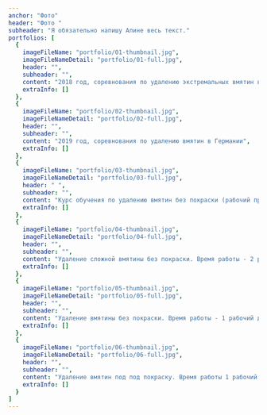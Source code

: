 ```yaml
---
anchor: "Фото"
header: "Фото "
subheader: "Я обязательно напишу Алине весь текст."
portfolios: [
  {
    imageFileName: "portfolio/01-thumbnail.jpg",
    imageFileNameDetail: "portfolio/01-full.jpg",
    header: "",
    subheader: "",
    content: "2018 год, соревнования по удалению экстремальных вмятин в г. Киев. ",
    extraInfo: []
  },
  {
    imageFileName: "portfolio/02-thumbnail.jpg",
    imageFileNameDetail: "portfolio/02-full.jpg",
    header: "",
    subheader: "",
    content: "2019 год, соревнования по удалению вмятин в Германии",
    extraInfo: []
  },
  {
    imageFileName: "portfolio/03-thumbnail.jpg",
    imageFileNameDetail: "portfolio/03-full.jpg",
    header: " ",
    subheader: "",
    content: "Курс обучения по удалению вмятин без покраски (рабочий процесс ).",
    extraInfo: []
  },
  {
    imageFileName: "portfolio/04-thumbnail.jpg",
    imageFileNameDetail: "portfolio/04-full.jpg",
    header: "",
    subheader: "",
    content: "Удаление сложной вмятины без покраски. Время работы - 2 рабочих дня",
    extraInfo: []
  },
  {
    imageFileName: "portfolio/05-thumbnail.jpg",
    imageFileNameDetail: "portfolio/05-full.jpg",
    header: "",
    subheader: "",
    content: "Удаление вмятины без покраски. Время работы - 1 рабочий день",
    extraInfo: []
  },
  {
    imageFileName: "portfolio/06-thumbnail.jpg",
    imageFileNameDetail: "portfolio/06-full.jpg",
    header: "",
    subheader: "",
    content: "Удаление вмятин под под покраску. Время работы 1 рабочий день",
    extraInfo: []
  }
]
---
```

